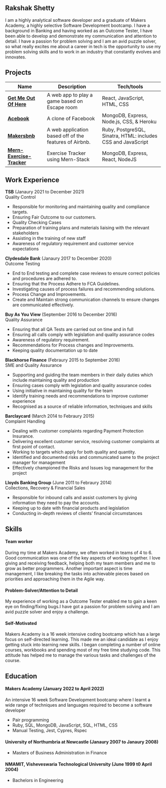 ## Rakshak Shetty

I am a highly analytical software developer and a graduate of Makers Academy, a highly selective Software Development bootcamp. I have a background in Banking and having worked as an Outcome Tester, I have been able to develop and demonstrate my communication and attention to detail. I have a passion for problem solving and I am an avid puzzle solver, so what really excites me about a career in tech is the opportunity to use my problem solving skills and to work in an industry that constantly evolves and innovates.

## Projects

| Name                         | Description       | Tech/tools        |
| ---------------------------- | ----------------- | ----------------- |
| [**Get Me Out Of Here**](https://github.com/mmguinness/escape-room) | A web app to play a game based on Escape room| React, JavaScript, HTML, CSS |
| [**Acebook**](https://github.com/nelsonclaire/acebook-jest-in-time) | A clone of Facebook | MongoDB, Express, Node.js, CSS, & Heroku|
| [**Makersbnb**](https://github.com/Jaroslaw-Roman-Cudzich/Makersbnb) | A web application based off of the features of Airbnb. | Ruby, PostgreSQL, Sinatra, HTML: includes CSS and JavaScript|
| [**Mern-Exercise-Tracker**](https://github.com/Rakshak81/Mern_Stack_Exercise_tracker) | Exercise Tracker using Mern-Stack | MongoDB, Express, React, NodeJS|
## Work Experience

**TSB** (Janaury 2021 to December 2021)  
Quality Control

- Responsible for monitoring and maintaining quality and compliance targets. 
- Ensuring Fair Outcome to our customers.
- Quality Checking Cases
- Preparation of training plans and materials liaising with the relevant     stakeholders
- Assisting in the training of new staff
- Awareness of regulatory requirement and customer service expectations

**Clydesdale Bank** (Janaury 2017 to December 2020)  
Outcome Testing

- End to End testing and complete case reviews to ensure correct policies and procedures are adhered to.
- Ensuring that the Process Adhere to FCA Guidelines.
- Investigating causes of process failures and recommending solutions.
- Process Change and Improvements.
- Create and Maintain strong communication channels to ensure  changes are communicated effectively.

**Buy As You View** (September 2016 to December 2016)  
Quality Assurance

- Ensuring that all QA Tests are carried out on time and in full
- Ensuring all calls comply with legislation and quality assurance codes
- Awareness of regulatory requirement.
- Recommendations for Process changes and Improvements.
- Keeping quality documentation up to date

**Blackhorse Finance** (Febraury 2015 to September 2016)  
SME and Quality Assurance

- Supporting and guiding the team members in their daily duties which include maintaining quality and production
- Ensuring cases comply with legislation and quality assurance codes
- Using initiative in maintaining quality for the team
- Identify training needs and recommendations to improve customer experience
- Recognised as a source of reliable information, techniques and skills

**Barclaycard** (March 2014 to Febraury 2015)  
Complaint Handling

- Dealing with customer complaints regarding Payment Protection Insurance.
- Delivering excellent customer service, resolving customer complaints at first point of contact.
- Working to targets which apply for both quality and quantity.
- Identified and documented risks and communicated same to the project manager for management
- Effectively championed the Risks and Issues log management for the project

**Lloyds Banking Group** (June 2011 to Febraury 2014)  
Collections, Recovery & Financial Sales

- Responsible for inbound calls and assist customers by giving information they need to pay the accounts.
- Keeping up to date with financial products and legislation
- Conducting in-depth reviews of clients’ financial circumstances

## Skills

#### Team worker

During my time at Makers Academy, we often worked in teams of 4 to 6. Good communication was one of the key aspects of working together. I love giving and receiving feedback, helping both my team members and me to grow as better programmers. Another important aspect is time management, I like breaking the tasks into achievable pieces based on priorities and approaching them in the Agile way.


#### Problem-Solver/Attention to Detail

My experience of working as a Outcome Tester enabled me to gain a keen eye on finding/fixing bugs.I have got a passion for problem solving and I am avid puzzle solver and enjoy a challenge.

#### Self-Motivated

Makers Academy is a 16 week intensive coding bootcamp which has a large focus on self-directed learning. This made me an ideal candidate as I enjoy getting stuck into learning new skills. I began completing a number of online courses, workbooks and spending most of my free time studying code. This attitude has helped me to manage the various tasks and challenges of the course.

## Education

#### Makers Academy (January 2022 to April 2022)

An intensive 16 week Software Development bootcamp where I learnt a wide range of techniques and languages required to become a software developer
- Pair programming 
- Ruby, SQL, MongoDB, JavaScript, SQL, HTML, CSS
- Manual Testing, Jest, Cypres, Rspec

#### University of Northumbria at Newcastle (Janaury 2007 to Janaury 2008)

- Masters of Business Administration in Finance

#### NMAMIT, Visheveswaria Technological University (June 1999 t0 April 2004)

- Bachelors in Engineering


